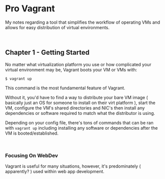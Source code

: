 # Pro Vagrant

My notes regarding a tool that simplifies the workflow of operating VMs and allows for easy distribution of virtual environments.


<br>


## Chapter 1 - Getting Started 

No matter what virtualization platform you use or how complicated your virtual environment may be, Vagrant boots your VM or VMs with:

`$ vagrant up`

This command is the most fundamental feature of Vagrant. 

Without it, you'd have to find a way to distribute your bare VM image ( basically just an OS for someone to install on their virt platform ), start the VM, configure the VM's shared directories and NIC's then install any dependencies or software required to match what the distributor is using. 

Depending on your config file, there's tons of commands that can be ran with `vagrant up` including installing any software or dependencies after the VM is booted/established. 

<br>

### Focusing On WebDev 

Vagrant is useful for many situations, however, it's predominately ( apparently? ) used within web app development. 
